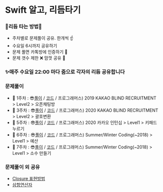 # Swift 알고, 리듬타기
### 🌊리듬 타는 방법🌊

- 주차별로 문제풀이 공유. 한개씩 ☝️
- 수요일 6시까지 공유하기 
- 문제 풀면 카톡방에 인증하기 🐳
- 문제 갯수 제한 ❌  맘껏 공유 🤩

### ✨매주 수요일 22:00 마다 줌으로 각자의 리듬 공유합니다

### 문제풀이
- 📌 1주차 : 😎[풀이](https://github.com/29th-SOPT-iOS-SwiftAlgo-Rhythmtagi/KimHyungyu/blob/main/Solution/오픈채팅방.md) / [코드](https://github.com/29th-SOPT-iOS-SwiftAlgo-Rhythmtagi/KimHyungyu/blob/main/오픈채팅방.playground/Contents.swift) / 프로그래머스) 2019 KAKAO BLIND RECRUITMENT > Level2 > 오픈채팅방 
- 📌 3주차 : 😎[풀이](https://github.com/29th-SOPT-iOS-SwiftAlgo-Rhythmtagi/KimHyungyu/blob/main/Solution/괄호변환.md) / [코드](https://github.com/29th-SOPT-iOS-SwiftAlgo-Rhythmtagi/KimHyungyu/blob/main/괄호변환.playground/Contents.swift) / 프로그래머스) 2020 KAKAO BLIND RECRUITMENT > Level2 > 괄호변환 
- 📌 5주차 : 😎[풀이](https://github.com/29th-SOPT-iOS-SwiftAlgo-Rhythmtagi/KimHyungyu/blob/main/Solution/키패드%20누르기.md) / [코드](https://github.com/29th-SOPT-iOS-SwiftAlgo-Rhythmtagi/KimHyungyu/blob/main/키패드%20누르기.playground/Contents.swift) / 프로그래머스) 2020 카카오 인턴십 > Level1 > 키패드 누르기 
- 📌 6주차 : 😎[풀이](https://github.com/29th-SOPT-iOS-SwiftAlgo-Rhythmtagi/KimHyungyu/blob/main/Solution/예산.md) / [코드](https://github.com/29th-SOPT-iOS-SwiftAlgo-Rhythmtagi/KimHyungyu/blob/main/예산.playground/Contents.swift) / 프로그래머스) Summer/Winter Coding(~2018) > Level1 > 예산 
- 📌 7주차 : 😎[풀이](https://github.com/29th-SOPT-iOS-SwiftAlgo-Rhythmtagi/KimHyungyu/blob/main/Solution/소수만들기.md) / [코드](https://github.com/29th-SOPT-iOS-SwiftAlgo-Rhythmtagi/KimHyungyu/blob/main/소수%20만들기.playground/Contents.swift) / 프로그래머스) Summer/Winter Coding(~2018) > Level1 > 소수 만들기

### 문제풀이 외 공유
- [Closure 표현방법](https://github.com/29th-SOPT-iOS-SwiftAlgo-Rhythmtagi/KimHyungyu/blob/main/StudyMaterial/Closure%20표현방법.md)
- [삼항연산자](https://github.com/29th-SOPT-iOS-SwiftAlgo-Rhythmtagi/KimHyungyu/blob/main/StudyMaterial/삼항연산자.md)
